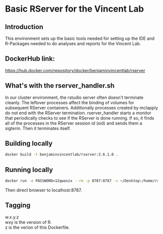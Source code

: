 # Basic RServer for the Vincent Lab  

## Introduction  
This environment sets up the basic tools needed for setting up the IDE and R-Packages needed to do analyses and reports for the Vincent Lab.  


## DockerHub link:  
https://hub.docker.com/repository/docker/benjaminvincentlab/rserver  


## What's with the rserver_handler.sh  
In our cluster environment, the rstudio server often doesn't terminate cleanly.  The leftover processes affect the binding of volumes for subsequent RServer containers. Additionally processes created by mclapply do not end with the RServer termination.  rserver_handler starts a monitor that periodically checks to see if the RServer is done running.  If so, it finds all of the processes in the RServer session id (sid) and sends them a sigterm. Then it terminates itself.  


## Building locally  
```bash
docker build -t benjaminvincentlab/rserver:3.6.1.0 .
```


## Running locally  
```bash
docker run -e PASSWORD=12qwaszx --rm -p 8787:8787 -v ~/Desktop:/home/rstudio   benjaminvincentlab/rserver:3.6.1.0 8787
```
Then direct browser to localhost:8787.  


## Tagging
w.x.y.z  
wxy is the version of R.  
z is the verion of this Dockerfile.  
